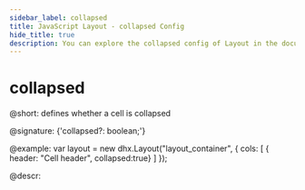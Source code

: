 ```yaml
---
sidebar_label: collapsed
title: JavaScript Layout - collapsed Config 
hide_title: true
description: You can explore the collapsed config of Layout in the documentation of the DHTMLX JavaScript UI library. Browse developer guides and API reference, try out code examples and live demos, and download a free 30-day evaluation version of DHTMLX Suite 7.
---
```

 
# collapsed

@short: defines whether a cell is collapsed

@signature: {'collapsed?: boolean;'}

@example:
var layout = new dhx.Layout("layout_container", {
    cols: [
      { header: "Cell header", collapsed:true}
    ]
});

@descr:

[comment]: # (@relatedapi: layout/api/layout_collapsable_config.md)

[comment]: # (@related: layout/init.md#initialize-layout layout/cell_configuration.md#collapsibility)
